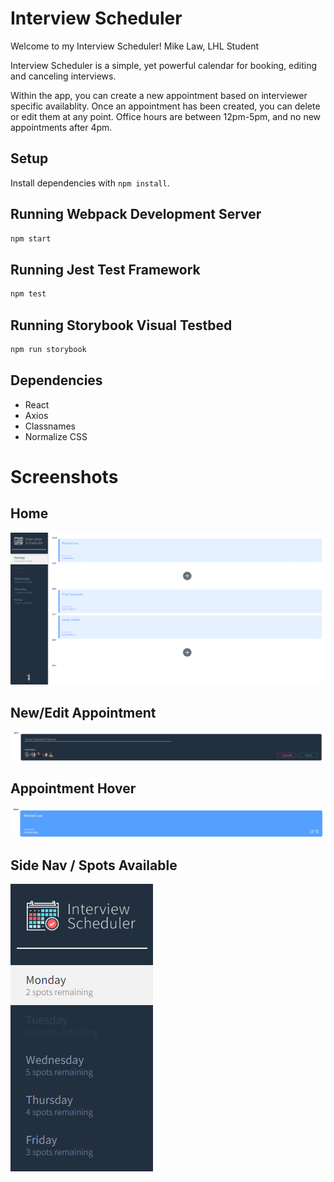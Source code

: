 # Interview Scheduler

Welcome to my Interview Scheduler! Mike Law, LHL Student

Interview Scheduler is a simple, yet powerful calendar for booking, editing and canceling interviews.

Within the app, you can create a new appointment based on interviewer specific availablity. Once an appointment has been created, you can delete or edit them at any point. Office hours are between 12pm-5pm, and no new appointments after 4pm.

## Setup

Install dependencies with `npm install`.

## Running Webpack Development Server

```sh
npm start
```

## Running Jest Test Framework

```sh
npm test
```

## Running Storybook Visual Testbed

```sh
npm run storybook
```

## Dependencies

- React
- Axios
- Classnames
- Normalize CSS

# Screenshots

## Home

!["Home"](https://github.com/Law86/scheduler/blob/master/doc/screen1.png)

## New/Edit Appointment

!["New Appointment"](https://github.com/Law86/scheduler/blob/master/doc/screen2%20-%20new%20appt.png)

## Appointment Hover

!["Appointment Hover"](https://github.com/Law86/scheduler/blob/master/doc/screen%203%20-%20hover%20over%20edit%20delete.png)

## Side Nav / Spots Available

!["Side Nav feat. Spots"](https://github.com/Law86/scheduler/blob/master/doc/Spots%20remaining.png)
